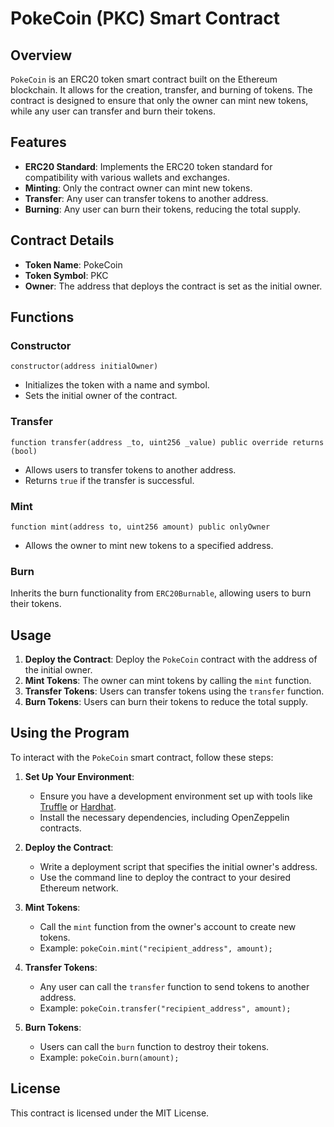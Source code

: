 # PokeCoin (PKC) Smart Contract

## Overview

`PokeCoin` is an ERC20 token smart contract built on the Ethereum blockchain. It allows for the creation, transfer, and burning of tokens. The contract is designed to ensure that only the owner can mint new tokens, while any user can transfer and burn their tokens.

## Features

- **ERC20 Standard**: Implements the ERC20 token standard for compatibility with various wallets and exchanges.
- **Minting**: Only the contract owner can mint new tokens.
- **Transfer**: Any user can transfer tokens to another address.
- **Burning**: Any user can burn their tokens, reducing the total supply.

## Contract Details

- **Token Name**: PokeCoin
- **Token Symbol**: PKC
- **Owner**: The address that deploys the contract is set as the initial owner.

## Functions

### Constructor

```solidity
constructor(address initialOwner)
```

- Initializes the token with a name and symbol.
- Sets the initial owner of the contract.

### Transfer

```solidity
function transfer(address _to, uint256 _value) public override returns (bool)
```

- Allows users to transfer tokens to another address.
- Returns `true` if the transfer is successful.

### Mint

```solidity
function mint(address to, uint256 amount) public onlyOwner
```

- Allows the owner to mint new tokens to a specified address.

### Burn

Inherits the burn functionality from `ERC20Burnable`, allowing users to burn their tokens.

## Usage

1. **Deploy the Contract**: Deploy the `PokeCoin` contract with the address of the initial owner.
2. **Mint Tokens**: The owner can mint tokens by calling the `mint` function.
3. **Transfer Tokens**: Users can transfer tokens using the `transfer` function.
4. **Burn Tokens**: Users can burn their tokens to reduce the total supply.

## Using the Program

To interact with the `PokeCoin` smart contract, follow these steps:

1. **Set Up Your Environment**:

   - Ensure you have a development environment set up with tools like [Truffle](https://www.trufflesuite.com/truffle) or [Hardhat](https://hardhat.org/).
   - Install the necessary dependencies, including OpenZeppelin contracts.

2. **Deploy the Contract**:

   - Write a deployment script that specifies the initial owner's address.
   - Use the command line to deploy the contract to your desired Ethereum network.

3. **Mint Tokens**:

   - Call the `mint` function from the owner's account to create new tokens.
   - Example: `pokeCoin.mint("recipient_address", amount);`

4. **Transfer Tokens**:

   - Any user can call the `transfer` function to send tokens to another address.
   - Example: `pokeCoin.transfer("recipient_address", amount);`

5. **Burn Tokens**:
   - Users can call the `burn` function to destroy their tokens.
   - Example: `pokeCoin.burn(amount);`

## License

This contract is licensed under the MIT License.
